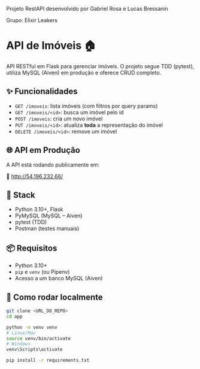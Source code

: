 Projeto RestAPI desenvolvido por Gabriel Rosa e Lucas Bressanin

Grupo: Elixir Leakers

# API de Imóveis 🏠

API RESTful em Flask para gerenciar imóveis. O projeto segue TDD (pytest), utiliza MySQL (Aiven) em produção e oferece CRUD completo.

## ✨ Funcionalidades

- `GET /imoveis`: lista imóveis (com filtros por query params)
- `GET /imoveis/<id>`: busca um imóvel pelo id
- `POST /imoveis`: cria um novo imóvel
- `PUT /imoveis/<id>`: atualiza **toda** a representação do imóvel
- `DELETE /imoveis/<id>`: remove um imóvel

## 🌐 API em Produção

A API está rodando publicamente em:

🔗 http://54.196.232.66/

## 🧰 Stack

- Python 3.10+, Flask
- PyMySQL (MySQL – Aiven)
- pytest (TDD)
- Postman (testes manuais)

## 📦 Requisitos

- Python 3.10+
- `pip` e `venv` (ou Pipenv)
- Acesso a um banco MySQL (Aiven)

## 🚀 Como rodar localmente

```bash
git clone <URL_DO_REPO>
cd app

python -m venv venv
# Linux/Mac
source venv/bin/activate
# Windows
venv\Scripts\activate

pip install -r requirements.txt



